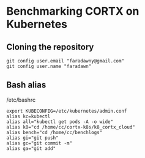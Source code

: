 # Benchmarking CORTX on Kubernetes

## Cloning the repository
```
git config user.email "faradawny@gmail.com"
git config user.name "faradawn"
```

## Bash alias
/etc/bashrc
```
export KUBECONFIG=/etc/kubernetes/admin.conf
alias kc=kubectl
alias all="kubectl get pods -A -o wide"
alias k8="cd /home/cc/cortx-k8s/k8_cortx_cloud"
alias bench="cd /home/cc/benchlogs"
alias gi="git push"
alias gc="git commit -m"
alias ga="git add"
```


